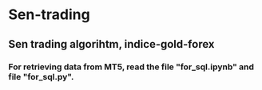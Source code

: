 # Sen-trading
## Sen trading algorihtm, indice-gold-forex

### For retrieving data from MT5, read the file "for_sql.ipynb" and file "for_sql.py".
